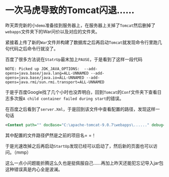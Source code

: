 # 一次马虎导致的Tomcat闪退……

昨天弄完新的小`demo`准备挂到服务器上，在服务器上关掉了`Tomcat`然后删掉了`webapps`文件夹下的War问价以及对应的文件夹。

紧接着上传了新的`War`文件并构建了数据库之后再启动`Tomcat`就发现命令行里跑几句代码之后命令行就没了。

百度了很多方法说在`StatrUp`最末加上`PAUSE`，于是看到了这样一段代码
~~~
NOTE: Picked up JDK_JAVA_OPTIONS:  --add-opens=java.base/java.lang=ALL-UNNAMED --add-opens=java.base/java.io=ALL-UNNAMED --add-opens=java.rmi/sun.rmi.transport=ALL-UNNAMED
~~~
于是乎百度Google找了几个小时也没弄明白，回到`Tomcat`的`Conf`文件夹下查看日志多次报`A child container failed during start`的错误。

在百度之后看到了`server.Xml`，于是回到该文件中查看配置的路径，发现这样一句话
~~~xml
<Context path="" docBase="C:\apache-tomcat-9.0.7\webapps\......" debug="0" reloadable="true" /> 
~~~
其中配置的文件路径俨然是之前的项目名= =！

于是光速改掉之后再启动`StartUp`发现已经可以启动了，然后新的页面也可以访问。（mmp）

这么一点小问题能折腾这么久也是挺佩服自己……再加上昨天还能犯忘记导入jar包这种错误真是内心全是波澜。
